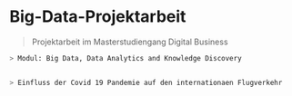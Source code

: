 # Big-Data-Projektarbeit

> Projektarbeit im Masterstudiengang Digital Business
```sh
> Modul: Big Data, Data Analytics and Knowledge Discovery


> Einfluss der Covid 19 Pandemie auf den internationaen Flugverkehr

